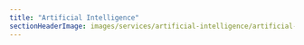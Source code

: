 ```yaml
---
title: "Artificial Intelligence"
sectionHeaderImage: images/services/artificial-intelligence/artificial-intelligence.jpg
---
```

